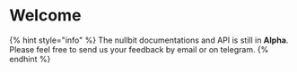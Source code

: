 # Welcome

{% hint style="info" %}
The nullbit documentations and API is still in **Alpha**. Please feel free to send us your feedback by email or on telegram.
{% endhint %}
